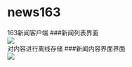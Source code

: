 # news163
163新闻客户端
###新闻列表界面<br/>
![](http://ftp358758.host526.zhujiwu.cn/news_list1.png)<br/>
对内容进行离线存储
###新闻内容界面界面<br/>
![](http://ftp358758.host526.zhujiwu.cn/news_content1.png)
